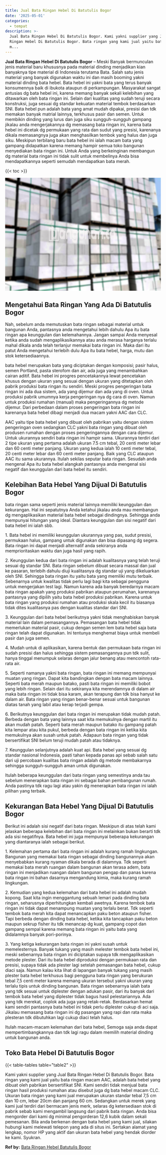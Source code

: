 ```yaml
---
title: Jual Bata Ringan Hebel Di Batutulis Bogor
date: '2025-05-01'
categories:
  - tempat
description: >-
  Jual Bata Ringan Hebel Di Batutulis Bogor. Kami yakni supplier yang Jual Bata
  Ringan Hebel Di Batutulis Bogor. Bata ringan yang kami jual yaitu bata ringan
  m...
---
```


**Jual Bata Ringan Hebel Di Batutulis Bogor** – Meski Banyak bermunculan jenis material baru khususnya pada material dinding menjadikan kian banyaknya tipe material di Indonesia terutama Bata. Salah satu jenis material yang banyak digunakan waktu ini dan masih booming yakni material dinding bata hebel. Bata hebel ini yakni bata yang terus banyak konsumennya baik di ibukota ataupun di perkampungan. Masyarakat sangat antusias dg bata hebel ini, karena memang banyak sekali kelebihan yang ditawarkan oleh bata ringan ini. Selain dari kualitas yang sudah teruji secara konstruksi, juga sesuai dg standar kekuatan material tembok berdasarkan SNI. Bata hebel pun adalah bata yang amat mudah dipakai, presisi dan tdk memakan banyak matrial lainnya, terkhusus pasir dan semen. Untuk membikin dinding yang lurus dan juga siku sungguh-sungguh gampang jikalau anda mengerjakannya dg memasang bata ringan ini, karena bata hebel ini dicetak dg permukaan yang rata dan sudut yang presisi, karenanya dikala memasangnya juga akan menghasilkan tembok yang halus dan juga siku. Meskipun terbilang baru bata hebel ini ialah macam bata yang gampang didapatkan karena memang hampir semua toko bangunan menyediakan bata ringan ini. Untuk Anda yang berkeinginan membangun dg material bata ringan ini tidak sulit untuk membelinya Anda bisa mendapatkannya seperti semudah mendapatkan bata merah.

{{< toc >}}

![Jual Bata Ringan Hebel Di Batutulis Bogor](/images/jual-hebel-murah-31.png)

## Mengetahui Bata Ringan Yang Ada Di Batutulis Bogor

Nah, sebelum anda memutuskan bata ringan sebagai material untuk bangunan Anda, pantasnya anda mengetahui lebih dahulu Apa itu bata ringan apa keunggulan dan kelemahannya. Jangan sampai Anda menyesal ketika anda sudah mengaplikasikannya atau anda merasa harganya terlalu mahal dikala anda telah terlanjur memakai bata ringan ini. Maka dari itu patut Anda mengetahui terlebih dulu Apa itu bata hebel, harga, mutu dan stok ketersediaannya.

bata hebel merupakan bata yang diciptakan dengan komposisi; pasir halus, semen Portland, pasta sterofom dan air, ada juga yang menambahkan cairan aditif. Bata hebel ini progres pencetakannya lewat pencetakan khusus dengan ukuran yang sesuai dengan ukuran yang ditetapkan oleh pabrik produksi bata ringan itu sendiri. Meski progres pengeringan bata ringan ini ada dua sistem, ada yang dijemur dan ada yang di oven. Untuk produksi pabrik umumnya kerja pengeringan nya dg cara di oven. Namun untuk produksi rumahan (manual) maka pengeringannya dg metode dijemur. Dari perbedaan dalam proses pengeringan bata ringan ini karenanya bata hebel dibagi menjadi dua macam yakni AAC dan CLC.

AAC yaitu tipe bata hebel yang dibuat oleh pabrikan yaitu dengan sistem pengeringan oven sedangkan CLC yakni bata ringan yang dibuat oleh produsen rumahan dengan proses pengeringannya dengan cara dijemur. Untuk ukurannya sendiri bata ringan ini hampir sama. Ukurannya terdiri dari 2 tipe ukuran yang pertama adalah ukuran 7.5 cm tebal, 20 centi meter lebar dan 60 centi meter panjang. Ukuran yang kedua ialah 10 centi meter tebal, 20 centi meter lebar dan 60 centi meter panjang. Baik yang CLC ataupun AAC itu sama ukurannya. Itulah sekilas seputar bata ringan. Sesudah anda mengenal Apa itu bata hebel alangkah pantasnya anda mengenal sisi negatif dan keunggulan dari bata hebel itu sendiri.

## Kelebihan Bata Hebel Yang Dijual Di Batutulis Bogor

bata ringan sama seperti jenis material lainnya memiliki keunggulan dan kekurangan. Hal ini sepatutnya Anda ketahui jikalau anda mau membangun dg mengaplikasikan material bata hebel sebagai dindingnya. Sehingga anda mempunyai hitungan yang ideal. Diantara keunggulan dan sisi negatif dari bata hebel ini ialah sbb.

1\. Bata hebel ini memiliki keunggulan ukurannya yang pas, sudut presisi, permukaan halus, gampang untuk digunakan dan bisa dipasang dg segera. Bata ringan ini dapat menjadi alternatif anda sekiranya anda memprioritaskan waktu dan juga hasil yang rapih.

2\. Keunggulan kedua dari bata ringan ini adalah kualitasnya yang telah teruji sesuai dg standar SNI. Bata ringan sebelum dibuat secara massal dan jual ke pasaran, terlebih dahulu diuji kualitasnya dg standar uji yang dikeluarkan oleh SNI. Sehingga bata ringan itu yaitu bata yang memiliki mutu terbaik. Sebenarnya untuk kwalitas tidak perlu lagi bagi kita sebagai pengguna untuk mengerjakan test lagi. Namun karena ada banyak beredarnya macam bata ringan apakah yang produksi pabrikan ataupun perumahan, karenanya pantasnya yang dipilih yaitu bata hebel produksi pabrikan. Karena untuk bata ringan yang produksi rumahan atau produksi skala kecil itu biasanya tidak dites kualitasnya pas dengan kualitas standar dari SNI.

3\. Keunggulan dari bata hebel berikutnya yakni tidak menghabiskan banyak material lain dalam pemasangannya. Pemasangan bata hebel tidak memerlukan material pasir, cukup dengan semen lem bata hebel saja bata ringan telah dapat digunakan. Ini tentunya menghemat biaya untuk membeli pasir dan juga semen.

4\. Mudah untuk di aplikasikan, karena bentuk dan permukaan bata ringan ini sudah presisi dan halus sehingga sistem pemasangannya pun tdk sulit, hanya tinggal menumpuk selaras dengan jalur benang atau mencontoh rata-rata air.

5\. Seperti namanya yakni bata ringan, bata ringan ini memang mempunyai muatan yang ringan. Dapat kita bandingkan dengan bata macam lainnya. Seperti bata merah maupun batako, pasti bata ringan ini memiliki bobot yang lebih ringan. Selain dari itu sekiranya kita merendamnya di dalam air maka bata ringan ini tidak bisa karam, akan terapung dan tdk bisa hanyut ke dalam air. Bata ringan yang ringan benar-benar sesuai untuk bangunan diatas tanah yang labil atau kerap terjadi gempa.

6\. Berikutnya keunggulan dari bata ringan ini merupakan tidak mudah patah. Berbeda dengan bata yang lainnya saat kita memukulnya dengan martil itu akan mudah patah. Seperti bata merah maupun batako itu gampang patah kita lempar atau kita pukul, berbeda dengan bata ringan ini ketika kita memukulnya akan susah untuk patah. Adapaun bata ringan yang tidak bersertifikat SNI belum teruji mudah patah atau tidaknya.

7\. Keunggulan selanjutnya adalah kuat api. Bata hebel yang sesuai dg standar nasional Indonesia, pasti tahan kepada panas api sebab salah satu dari uji percobaan kualitas bata ringan adalah dg metode membakarnya sehingga sungguh-sungguh aman untuk digunakan.

Itulah beberapa keunggulan dari bata ringan yang semestinya anda tau sebelum menerapkan bata ringan ini sebagai bahan pembangunan rumah. Anda pastinya tdk ragu lagi atau yakin dg menerapkan bata ringan ini ialah pilihan yang terbaik.

## Kekurangan Bata Hebel Yang Dijual Di Batutulis Bogor

Berikut ini adalah sisi negatif dari bata ringan. Meskipun di atas telah kami jelaskan beberapa kelebihan dari bata ringan ini melainkan bukan berarti tdk ada sisi negatifnya. Bata hebel ini juga mempunyai beberapa kekurangan yang diantaranya ialah sebagai berikut.

1\. Kelemahan pertama dari bata ringan ini adalah kurang ramah lingkungan. Bangunan yang memakai bata ringan sebagai dinding bangunannya akan menyebabkan kurang nyaman dikala berada di dalamnya. Tdk seperti memakai bata merah ruangan dalam bangunan akan terasa adem, bata ringan ini menjadikan ruangan dalam bangunan pengap dan panas karena bata ringan ini bahan dasarnya mengandung kimia, maka kurang ramah lingkungan.

2\. Kemudian yang kedua kelemahan dari bata hebel ini adalah mudah kopong. Saat kita ingin menggantung sebuah lemari pada dinding bata ringan, seharusnya diperhitungkan kembali awetnya. Karena tembok bata ringan ini tidak dapat menampung muatan yang terlalu berat. Tdk seperti tembok bata merah kita dapat menancapkan paku beton ataupun fisher. Tapi berbeda dengan dinding bata hebel, ketika kita tancapkan paku beton maupun sekrup fisher itu tdk menancap dg kuat, gampang copot dan gampang sempal karena memang bata ringan ini yaitu bata yang didalamnya banyak pori-porinya.

3\. Yang ketiga kekurangan bata ringan ini yakni susah untuk memelesternya. Banyak tukang yang masih melester tembok bata hebel ini, meski sebenarnya bata ringan ini diciptakan supaya tdk mengaplikasikan metode plester. Dari itu bata hebel diproduksi dengan permukaan rata dan presisi, supaya tidak ada plester lagi setelah pemasangan bata hebel, cukup diaci saja. Namun kalau kita lihat di lapangan banyak tukang yang masih plester bata hebel terkhusus bagi pengguna bata ringan yang berukuran tebal 7,5 centi meter karena memang ukuran tersebut yakni ukuran yang terlalu tipis untuk dinding bangunan. Bata ringan sebenarnya ialah bata yang tdk sesuai untuk diplester dengan adukan pasir, dari itu banyak dari tembok bata hebel yang diplester tidak bagus hasil pelestariannya. Ada yang tdk merekat, coplok ada juga yang retak-retak. Berdasarkan hemat kami sendiri pantasnya bata hebel ini tidak perlu diplester cukup di aci saja. Jikalau memasang bata ringan ini dg pasangan yang rapi dan rata maka plesteran tdk dibutuhkan lagi cukup diaci telah halus.

Itulah macam-macam kelemahan dari bata hebel, Semoga saja anda dapat mempertimbangkannya dan tdk lagi ragu dalam memilih material dinding untuk bangunan anda.

## Toko Bata Hebel Di Batutulis Bogor

{{< table-tables table="table2" >}}

Kami yakni supplier yang Jual Bata Ringan Hebel Di Batutulis Bogor. Bata ringan yang kami jual yaitu bata ringan macam AAC, adalah bata hebel yang dibuat oleh pabrikan bersertifikat SNI. Kami sendiri tidak menjual bata ringan hasil produksi rumahan atau disebut juga dg bata hebel macam CLC. Ukuran bata ringan yang kami jual merupakan ukuran standar tebal 7,5 cm dan 10 cm, lebar 20cm dan panjang 60 cm. Sedangkan untuk merek yang kami jual terdiri dari bermacam jenis merk, selaras dg ketersediaan stok di pabrik sebab kami mengambil langsung dari pabrik bata ringan. Anda bisa mengorder dari kami dg minimal pengorderan 12,6 kubik dalam sekali pemesanan. Bila anda berkenan dengan bata hebel yang kami jual, silakan hubungi kami melewati telepon yang ada di situs ini. Sertakan alamat yang lengkap, nomor HP yang aktif dan ukuran bata hebel yang hendak diorder ke kami. Syukran.

**Ref by:** [Bata Ringan Hebel Batutulis Bogor](https://id.wikipedia.org/wiki/Bata)
